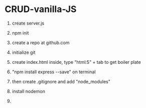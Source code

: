 # CRUD-vanilla-JS
1. create server.js
2. npm init
3. create a repo at github.com
4. initialize git

5. create index.html
    inside, type "html:5" + tab to get boiler plate

6. "npm install express --save" on terminal

7. then create .gitignore and add "node_modules"

8. install nodemon

9. 